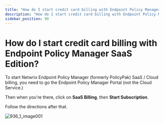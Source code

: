 ```yaml
---
title: "How do I start credit card billing with Endpoint Policy Manager SaaS Edition?"
description: "How do I start credit card billing with Endpoint Policy Manager SaaS Edition?"
sidebar_position: 90
---
```


# How do I start credit card billing with Endpoint Policy Manager SaaS Edition?

To start Netwrix Endpoint Policy Manager (formerly PolicyPak) SaaS / Cloud billing, you need to go
the Endpoint Policy Manager Portal (not the Cloud Service.)

Then when you're there, click on **SaaS Billing**, then **Start Subscription**.

Follow the directions after that.

![936_1_image001](/images/endpointpolicymanager/cloud/936_1_image001.webp)
